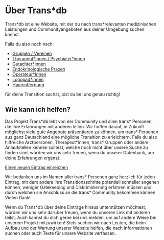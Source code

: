 # Über Trans\*db

Trans\*db ist eine Website, mit der du nach trans\*relevanten medizinischen Leistungen und Communityangeboten aus deiner Umgebung suchen kannst.

Falls du also noch nach:

- [Gruppen / Vereinen](/search?type=group)
- [Therapeut\*innen / Psychiater\*innen](/search?type=therapist)
- [Gutachter\*innen](/search?type=surveyor)
- [Endokrinologische Praxen](/search?type=endocrinologist)
- [Operateur\*innen](/search?type=surgeon)
- [Logopäd\*innen](/search?type=logopedics)
- [Haarentfernung](/search?type=hairremoval)

für deine Transition suchst, bist du bei uns genau richtig!

## Wie kann ich helfen?

Das Projekt Trans\*db lebt von der Community und allen trans\* Personen, die ihre Erfahrungen mit anderen teilen.
Wir hoffen darauf, in Zukunft möglichst viele gute Angebote präsentieren zu können,
um trans\* Personen aus ganz Deutschland eine mögliche Transition zu erleichtern.
Falls du also hilfreiche Arztpersonen, Therapeut\*innen, trans\* Gruppen oder andere Anlaufstellen kennen solltest,
welche noch nicht über unsere Suche zu finden sind, würden wir uns sehr freuen, wenn du unserer Datenbank, um deine Erfahrungen ergänzt.

[Einen neuen Eintrag einreichen](/submit)

Wir bedanken uns im Namen aller trans\* Personen ganz herzlich für jeden Eintrag, mit dem andere ihre Transitionsschritte potentiell schneller angehen können, weniger Gatekeeping und Diskriminierung erfahren müssen und durch welchen sie Anschluss an die trans\* Community bekommen können.
Vielen Dank!

Wenn du Trans*db über deine Einträge hinaus unterstützen möchtest, würden wir uns sehr darüber freuen, wenn du unseren Link mit anderen teilst.
Auch kannst du dich gerne bei uns melden, um auf andere Weise bei unserem Projekt mitzuwirken!
Stets suchen wir nach Leuten, die beim Aufbau und der Wartung unserer Website helfen, die nach Informationen suchen oder auch Texte für unsere Website verfassen.
